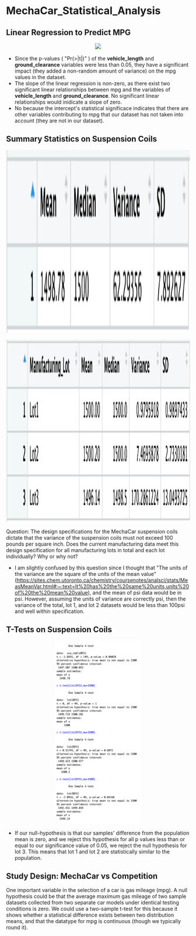 # MechaCar_Statistical_Analysis

## Linear Regression to Predict MPG

<p align="center">
  <img width=auto height="500" src=Resources/lin_reg_mpg.png>
  </p>

- Since the p-values ( "Pr(>|t|)" ) of the **vehicle_length** and **ground_clearance** variables were less than 0.05, they have a significant impact (they added a non-random amount of variance) on the mpg values in the dataset.
- The slope of the linear regression is non-zero, as there exist two significant linear relationships between mpg and the variables of **vehicle_length** and **ground_clearance**. No significant linear relationships would inidicate a slope of zero.
- No because the intercept's statistical significace indicates that there are other variables contributing to mpg that our dataset has not taken into account (they are not in our dataset).

## Summary Statistics on Suspension Coils

<p align="center">
  <img width=auto height="500" src=images/total_sum.png>
  </p>

<p align="center">
  <img width=auto height="500" src=images/lot_sum.png>
  </p>

Question: The design specifications for the MechaCar suspension coils dictate that the variance of the suspension coils must not exceed 100 pounds per square inch. Does the current manufacturing data meet this design specification for all manufacturing lots in total and each lot individually? Why or why not?

- I am slightly confused by this question since I thought that "The units of the variance are the square of the units of the mean value" (https://sites.chem.utoronto.ca/chemistry/coursenotes/analsci/stats/MeasMeanVar.html#:~:text=It%20has%20the%20same%20units,units%20of%20the%20mean%20value), and the mean of psi data would be in psi. However, assuming the units of variance are correctly psi, then the variance of the total, lot 1, and lot 2 datasets would be less than 100psi and well within specification.

## T-Tests on Suspension Coils

<p align="center">
  <img width=auto height="500" src=images/t-tests.png>
  </p>

- If our null-hypothesis is that our samples' difference from the population mean is zero, and we reject this hypothesis for all p values less than or equal to our significance value of 0.05, we reject the null hypothesis for lot 3. This means that lot 1 and lot 2 are statistically similar to the population.

## Study Design: MechaCar vs Competition

One important variable in the selection of a car is gas mileage (mpg). A null hypothesis could be that the average maximum gas mileage of two sample datasets collected from two separate car models under identical testing conditions is zero. We could use a two-sample t-test for this because it shows whether a statistical difference exists between two distribution means, and that the datatype for mpg is continuous (though we typically round it).